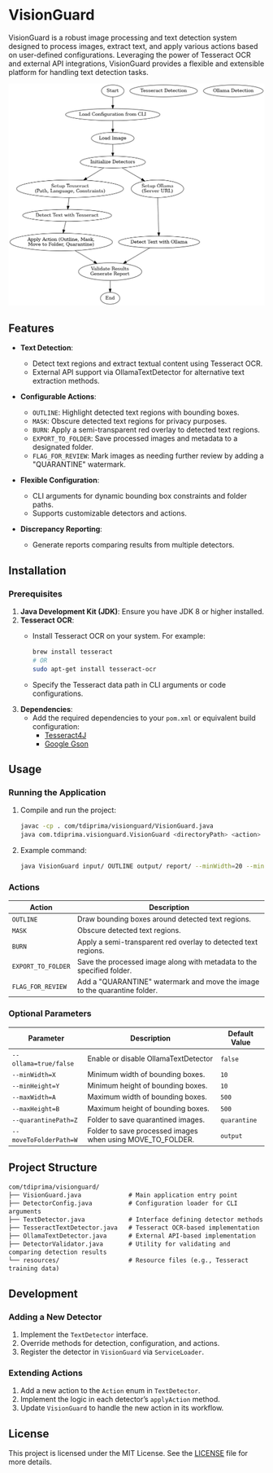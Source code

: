 <!-- cp /usr/local/lib/libtesseract.dylib /Library/Java/JavaVirtualMachines/jdk-21.jdk/Contents/Home/lib/ -->
# VisionGuard

VisionGuard is a robust image processing and text detection system designed to process images, extract text, and apply various actions based on user-defined configurations. Leveraging the power of Tesseract OCR and external API integrations, VisionGuard provides a flexible and extensible platform for handling text detection tasks.

![VisionGuard Workflow](VisionGuardWorkflow.png)

## Features

- **Text Detection**:
  - Detect text regions and extract textual content using Tesseract OCR.
  - External API support via OllamaTextDetector for alternative text extraction methods.

- **Configurable Actions**:

  - `OUTLINE`: Highlight detected text regions with bounding boxes.
  - `MASK`: Obscure detected text regions for privacy purposes.
  - `BURN`: Apply a semi-transparent red overlay to detected text regions.
  - `EXPORT_TO_FOLDER`: Save processed images and metadata to a designated folder.
  - `FLAG_FOR_REVIEW`: Mark images as needing further review by adding a "QUARANTINE" watermark.

- **Flexible Configuration**:
  - CLI arguments for dynamic bounding box constraints and folder paths.
  - Supports customizable detectors and actions.

- **Discrepancy Reporting**:
  - Generate reports comparing results from multiple detectors.

## Installation

### Prerequisites

1. **Java Development Kit (JDK)**: Ensure you have JDK 8 or higher installed.
2. **Tesseract OCR**:
   - Install Tesseract OCR on your system. For example:

     ```bash
     brew install tesseract
     # OR
     sudo apt-get install tesseract-ocr
     ```

   - Specify the Tesseract data path in CLI arguments or code configurations.
3. **Dependencies**:
   - Add the required dependencies to your `pom.xml` or equivalent build configuration:
     - [Tesseract4J](https://github.com/nguyenq/tess4j)
     - [Google Gson](https://github.com/google/gson)

## Usage

### Running the Application

1. Compile and run the project:

   ```bash
   javac -cp . com/tdiprima/visionguard/VisionGuard.java
   java com.tdiprima.visionguard.VisionGuard <directoryPath> <action> <outputPath> <reportPath> [options]
   ```

2. Example command:

   ```bash
   java VisionGuard input/ OUTLINE output/ report/ --minWidth=20 --minHeight=20 --maxWidth=500 --maxHeight=500
   ```

### Actions

| Action              | Description                                                                 |
|---------------------|-----------------------------------------------------------------------------|
| `OUTLINE`           | Draw bounding boxes around detected text regions.                          |
| `MASK`              | Obscure detected text regions.                                             |
| `BURN`              | Apply a semi-transparent red overlay to detected text regions.             |
| `EXPORT_TO_FOLDER`  | Save the processed image along with metadata to the specified folder.       |
| `FLAG_FOR_REVIEW`   | Add a "QUARANTINE" watermark and move the image to the quarantine folder.  |

### Optional Parameters

| Parameter             | Description                                              | Default Value      |
|-----------------------|----------------------------------------------------------|--------------------|
| `--ollama=true/false` | Enable or disable OllamaTextDetector                     | `false`
| `--minWidth=X`        | Minimum width of bounding boxes.                         | `10`               |
| `--minHeight=Y`       | Minimum height of bounding boxes.                        | `10`               |
| `--maxWidth=A`        | Maximum width of bounding boxes.                         | `500`              |
| `--maxHeight=B`       | Maximum height of bounding boxes.                        | `500`              |
| `--quarantinePath=Z`  | Folder to save quarantined images.                       | `quarantine`       |
| `--moveToFolderPath=W`| Folder to save processed images when using MOVE_TO_FOLDER.| `output`           |

## Project Structure

```
com/tdiprima/visionguard/
├── VisionGuard.java             # Main application entry point
├── DetectorConfig.java          # Configuration loader for CLI arguments
├── TextDetector.java            # Interface defining detector methods
├── TesseractTextDetector.java   # Tesseract OCR-based implementation
├── OllamaTextDetector.java      # External API-based implementation
├── DetectorValidator.java       # Utility for validating and comparing detection results
└── resources/                   # Resource files (e.g., Tesseract training data)
```

## Development

### Adding a New Detector
1. Implement the `TextDetector` interface.
2. Override methods for detection, configuration, and actions.
3. Register the detector in `VisionGuard` via `ServiceLoader`.

### Extending Actions
1. Add a new action to the `Action` enum in `TextDetector`.
2. Implement the logic in each detector’s `applyAction` method.
3. Update `VisionGuard` to handle the new action in its workflow.

## License
This project is licensed under the MIT License. See the [LICENSE](LICENSE) file for more details.

<br>
